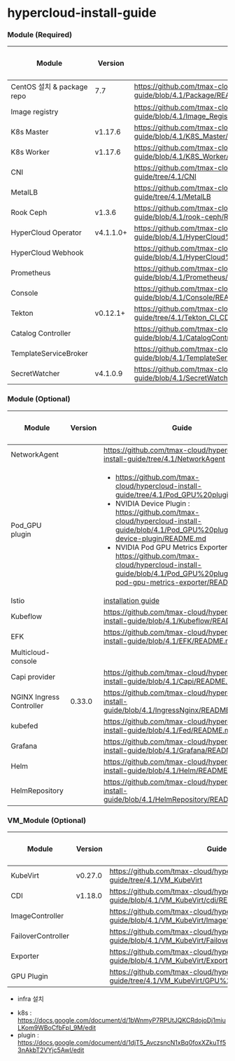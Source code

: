 
# hypercloud-install-guide

### Module (Required)
| Module | Version | Guide | 진행률(O/△/X) |
| ------ | ------ | ------ | ------ |
| CentOS 설치 & package repo | 7.7 | https://github.com/tmax-cloud/hypercloud-install-guide/blob/4.1/Package/README.md | O |
| Image registry |  | https://github.com/tmax-cloud/hypercloud-install-guide/blob/4.1/Image_Registry/README.md | O |
| K8s Master | v1.17.6  | https://github.com/tmax-cloud/hypercloud-install-guide/blob/4.1/K8S_Master/README.md | O |
| K8s Worker | v1.17.6 | https://github.com/tmax-cloud/hypercloud-install-guide/blob/4.1/K8S_Worker/README.md | O |
| CNI | | https://github.com/tmax-cloud/hypercloud-install-guide/tree/4.1/CNI | O |
| MetalLB |  | https://github.com/tmax-cloud/hypercloud-install-guide/tree/4.1/MetalLB | O |
| Rook Ceph | v1.3.6 | https://github.com/tmax-cloud/hypercloud-install-guide/blob/4.1/rook-ceph/README.md | O |
| HyperCloud Operator | v4.1.1.0+ | https://github.com/tmax-cloud/hypercloud-install-guide/blob/4.1/HyperCloud%20Operator/v4.1.1.0/README.md | O |
| HyperCloud Webhook | | https://github.com/tmax-cloud/hypercloud-install-guide/blob/4.1/HyperCloud%20Webhook/README.md | O |
| Prometheus | | https://github.com/tmax-cloud/hypercloud-install-guide/blob/4.1/Prometheus/README.md | O |
| Console | | https://github.com/tmax-cloud/hypercloud-install-guide/blob/4.1/Console/README.md | O |
| Tekton | v0.12.1+ | https://github.com/tmax-cloud/hypercloud-install-guide/tree/4.1/Tekton_CI_CD | O |
| Catalog Controller |  | https://github.com/tmax-cloud/hypercloud-install-guide/blob/4.1/CatalogController/README.md | O |
| TemplateServiceBroker |  | https://github.com/tmax-cloud/hypercloud-install-guide/blob/4.1/TemplateServiceBroker/README.md | O |
| SecretWatcher | v4.1.0.9  | https://github.com/tmax-cloud/hypercloud-install-guide/blob/4.1/SecretWatcher/README.md | O |

### Module (Optional)
| Module | Version | Guide | 진행률(O/△/X) |
| ------ | ------ | ------ | ------ |
| NetworkAgent |  | https://github.com/tmax-cloud/hypercloud-install-guide/tree/4.1/NetworkAgent | O |
| Pod_GPU plugin | | <ul><li>https://github.com/tmax-cloud/hypercloud-install-guide/tree/4.1/Pod_GPU%20plugin</li><li> NVIDIA Device Plugin : https://github.com/tmax-cloud/hypercloud-install-guide/blob/4.1/Pod_GPU%20plugin/nvidia-device-plugin/README.md</li><li> NVIDIA Pod GPU Metrics Exporter : https://github.com/tmax-cloud/hypercloud-install-guide/blob/4.1/Pod_GPU%20plugin/nvidia-pod-gpu-metrics-exporter/README.md</li></ul> | O |
| Istio | | [installation guide](https://github.com/tmax-cloud/hypercloud-install-guide/blob/4.1/Istio/README.md) | O |
| Kubeflow | | https://github.com/tmax-cloud/hypercloud-install-guide/blob/4.1/Kubeflow/README.md | O |
| EFK | | https://github.com/tmax-cloud/hypercloud-install-guide/blob/4.1/EFK/README.md | O |
| Multicloud-console |  |  | X |
| Capi provider |  | https://github.com/tmax-cloud/hypercloud-install-guide/blob/4.1/Capi/README.md | O |
| NGINX Ingress Controller | 0.33.0 | https://github.com/tmax-cloud/hypercloud-install-guide/blob/4.1/IngressNginx/README.md | O |
| kubefed |  | https://github.com/tmax-cloud/hypercloud-install-guide/blob/4.1/Fed/README.md | O |
| Grafana |  | https://github.com/tmax-cloud/hypercloud-install-guide/blob/4.1/Grafana/README.md | O |
| Helm |  | https://github.com/tmax-cloud/hypercloud-install-guide/blob/4.1/Helm/README.md | O |
| HelmRepository |  | https://github.com/tmax-cloud/hypercloud-install-guide/blob/4.1/HelmRepository/README.md | O |

### VM_Module (Optional)
| Module | Version | Guide | 진행률(O/△/X) |
| ------ | ------ | ------ | ------ |
| KubeVirt | v0.27.0 | https://github.com/tmax-cloud/hypercloud-install-guide/tree/4.1/VM_KubeVirt | O |
| CDI | v1.18.0 | https://github.com/tmax-cloud/hypercloud-install-guide/blob/4.1/VM_KubeVirt/cdi/README.md | O |
| ImageController | | https://github.com/tmax-cloud/hypercloud-install-guide/blob/4.1/VM_KubeVirt/Image%20Controller/README.md | △ |
| FailoverController | | https://github.com/tmax-cloud/hypercloud-install-guide/blob/4.1/VM_KubeVirt/Failover%20Controller/README.md | O |
| Exporter | | https://github.com/tmax-cloud/hypercloud-install-guide/blob/4.1/VM_KubeVirt/Exporter/README.md | △ |
| GPU Plugin | | https://github.com/tmax-cloud/hypercloud-install-guide/tree/4.1/VM_KubeVirt/GPU%20plugin | O |

* infra 설치
- k8s : https://docs.google.com/document/d/1bWnmyP7RPUtJQKCRdojoDj1miuLKom9WBoCfbFpI_9M/edit
- plugin : https://docs.google.com/document/d/1djT5_AvczsncN1xBq0foxXZkuTf53nAkbT2VYjc5AwI/edit
